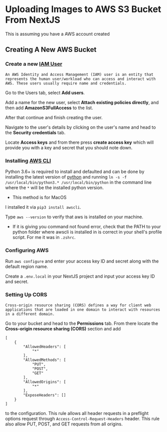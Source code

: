 # Uploading Images to AWS S3 Bucket From NextJS

This is assuming you have a AWS account created

## Creating A New AWS Bucket

### Create a new [IAM User](https://aws.amazon.com/iam/)

```
An AWS Identity and Access Management (IAM) user is an entity that represents the human user/workload who can access and interact with AWS. These users usually require name and credentials.
```

Go to the Users tab, select **Add users**.

Add a name for the new user, select **Attach existing policies directly**, and then add **AmazonS3FullAccess** to the list.

After that continue and finish creating the user.

Navigate to the user's details by clicking on the user's name and head to the **Security credentials** tab.

Locate **Access keys** and from there press **create access key** which will provide you with a key and secret that you should note down.

### Installing [AWS CLI](https://docs.aws.amazon.com/cli/v1/userguide/install-macos.html)

Python 3.6+ is required to install and defaulted and can be done by installing the latest version of [python](https://www.python.org/downloads/) and running `ln -s -f /usr/local/bin/python3.* /usr/local/bin/python` in the command line where the `*` will be the installed python version.

- This method is for MacOS

I installed it via `pip3 install awscli`.

Type `aws --version` to verify that aws is installed on your machine.

- If it is giving you command not found error, check that the PATH to your python folder where awscli is installed in is correct in your shell's profile script. For me it was in `.zshrc`.

### Configuring AWS

Run `aws configure` and enter your access key ID and secret along with the default region name.

Create a `.env.local` in your NextJS project and input your access key ID and secret.

### Setting Up CORS

```
Cross-origin resource sharing (CORS) defines a way for client web applications that are loaded in one domain to interact with resources in a different domain.
```

Go to your bucket and head to the **Permissions** tab. From there locate the **Cross-origin resource sharing (CORS)** section and add

```
[
    {
        "AllowedHeaders": [
            "*"
        ],
        "AllowedMethods": [
            "PUT",
            "POST",
            "GET"
        ],
        "AllowedOrigins": [
            "*"
        ],
        "ExposeHeaders": []
    }
]
```

to the configuration. This rule allows all header requests in a preflight options request through `Access-Control-Request-Headers` header. This rule also allow PUT, POST, and GET requests from all origins.
